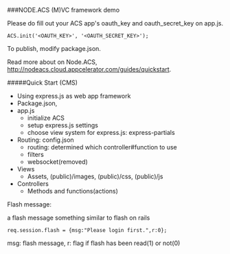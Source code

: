 ###NODE.ACS (M)VC framework demo

Please do fill out your ACS app's oauth_key and oauth_secret_key on app.js.

    ACS.init('<OAUTH_KEY>', '<OAUTH_SECRET_KEY>');

To publish, modify package.json.

Read more about on Node.ACS, http://nodeacs.cloud.appcelerator.com/guides/quickstart.

#####Quick Start (CMS)

* Using express.js as web app framework
* Package.json,
* app.js
  * initialize ACS
  * setup express.js settings
  * choose view system for express.js: express-partials
* Routing: config.json
  * routing: determined which controller#function to use
  * filters
  * websocket(removed)
* Views
  * Assets, (public)/images, (public)/css, (public)/js
* Controllers
  * Methods and functions(actions)


Flash message:

a flash message something similar to flash on rails

    req.session.flash = {msg:"Please login first.",r:0};

msg: flash message, r: flag if flash has been read(1) or not(0)